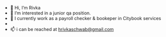 - 👋 Hi, I’m Rivka
- 👀 I’m interested in a junior qa position.
- 🌱 I currently work as a payroll checker & bookeper in Citybook services
- 
- 📫 i can be reached at hrivkaschwab@gmail.com

<!---
hrivkas/hrivkas is a ✨ special ✨ repository because its `README.md` (this file) appears on your GitHub profile.
You can click the Preview link to take a look at your changes.
--->
